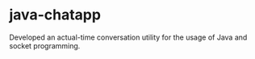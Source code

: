 # java-chatapp
Developed an actual-time conversation utility for the usage of Java and socket programming.
